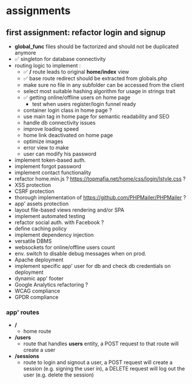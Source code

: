 
# assignments

## first assignment: refactor login and signup

- **global_func** files should be factorized and should not be duplicated anymore
- ✅ singleton for database connectivity
- routing logic to implement : 
    * ✅ **/** route leads to original **home/index** view
    * ✅ base route redirect should be extracted from globals.php
    * make sure no file in any subfolder can be accessed from the client
    * select most suitable hashing algorithm for usage in strings trait
    * ✅ getting online/offline users on home page
        - test when users register/login funnel ready
    * container login class in home page ?
    * use main tag in home page for semantic readability and SEO
    * handle db connectivity issues
    * improve loading speed
    * home link deactivated on home page
    * optimize images
    * error view to make
    * user can modify his password
- implement token-based auth.
- implement forgot password
- implement contact functionality
- refactor home.min.js ? https://topmafia.net/home/css/login/lstyle.css ?
- XSS protection 
- CSRF protection
- thorough implementation of https://github.com/PHPMailer/PHPMailer ?
- app' assets protection
- layout file-based views rendering and/or SPA
- implement automated testing
- refactor social auth. with Facebook ?
- define caching policy
- implement dependency injection
- versatile DBMS
- websockets for online/offline users count
- env. switch to disable debug messages when on prod.
- Apache deployment
- implement specific app' user for db and check db credentials on deployment
- dynamic app' footer
- Google Analytics refactoring ?
- WCAG compliance
- GPDR compliance

### app' routes

- **/** 
    * home route
- **/users** 
    * route that handles **users** entity, a POST request to that route will create a user
- **/sessions** 
    * route to login and signout a user, a POST request will create a session (e.g. signing the user in), a DELETE request will log out the user (e.g. delete the session)

